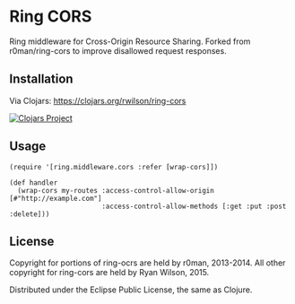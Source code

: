 # Ring CORS

Ring middleware for Cross-Origin Resource Sharing. Forked from r0man/ring-cors to improve
disallowed request responses.

## Installation

Via Clojars: https://clojars.org/rwilson/ring-cors

[![Clojars Project](http://clojars.org/rwilson/ring-cors/latest-version.svg)](http://clojars.org/rwilson/ring-cors)

## Usage

    (require '[ring.middleware.cors :refer [wrap-cors]])

    (def handler
      (wrap-cors my-routes :access-control-allow-origin [#"http://example.com"]
                           :access-control-allow-methods [:get :put :post :delete]))

## License

Copyright for portions of ring-ocrs are held by r0man, 2013-2014. All other copyright for ring-cors are
held by Ryan Wilson, 2015.

Distributed under the Eclipse Public License, the same as Clojure.
